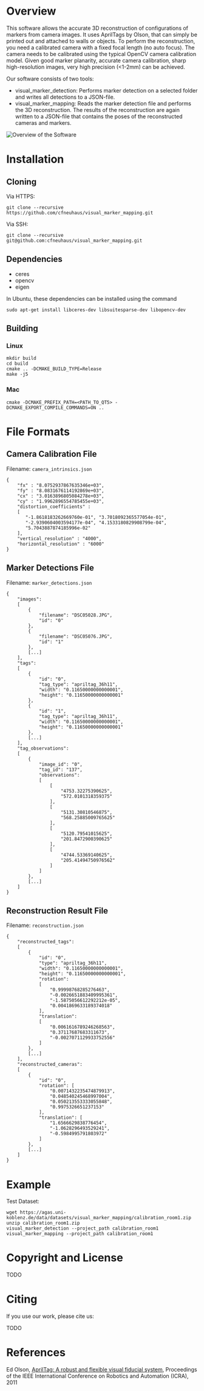 # Overview
This software allows the accurate 3D reconstruction of configurations of markers from camera images. It uses AprilTags by Olson, that can simply be printed out and attached to walls or objects. To perform the reconstruction, you need a calibrated camera with a fixed focal length (no auto focus). The camera needs to be calibrated using the typical OpenCV camera calibration model. Given good marker planarity, accurate camera calibration, sharp high-resolution images, very high precision (<1-2mm) can be achieved.

Our software consists of two tools:
* visual_marker_detection: Performs marker detection on a selected folder and writes all detections to a JSON-file.
* visual_marker_mapping: Reads the marker detection file and performs the 3D reconstruction. The results of the reconstruction are again written to a JSON-file that contains the poses of the reconstructed cameras and markers.

![Overview of the Software](https://github.com/cfneuhaus/visual_marker_mapping/blob/master/doc/images/vmm1.png)

# Installation

## Cloning

Via HTTPS:

`git clone --recursive https://github.com/cfneuhaus/visual_marker_mapping.git`

Via SSH:

`git clone --recursive git@github.com:cfneuhaus/visual_marker_mapping.git`

## Dependencies

* ceres
* opencv
* eigen

In Ubuntu, these dependencies can be installed using the command

`sudo apt-get install libceres-dev libsuitesparse-dev libopencv-dev`

## Building

### Linux

```
mkdir build
cd build
cmake .. -DCMAKE_BUILD_TYPE=Release
make -j5
```

### Mac 

`cmake -DCMAKE_PREFIX_PATH=<PATH_TO_QT5> -DCMAKE_EXPORT_COMPILE_COMMANDS=ON ..`

# File Formats

## Camera Calibration File

Filename: `camera_intrinsics.json`
```
{
    "fx" : "8.0752937867635346e+03",
    "fy" : "8.0831676114192869e+03",
    "cx" : "3.0163896805084278e+03",
    "cy" : "1.9962896554785455e+03",
    "distortion_coefficients" :
    [
       "-1.8618183262669760e-01", "3.7018092365577054e-01",
       "-2.9390604003594177e-04", "4.1533180829908799e-04",
       "5.7043887874185996e-02"
    ],
    "vertical_resolution" : "4000", 
    "horizontal_resolution" : "6000"
}
```

## Marker Detections File

Filename: `marker_detections.json`
```
{
    "images":
    [
        {
            "filename": "DSC05028.JPG",
            "id": "0"
        },
        {
            "filename": "DSC05076.JPG",
            "id": "1"
        },
        [...]
    ],
    "tags":
    [
        {
            "id": "0",
            "tag_type": "apriltag_36h11",
            "width": "0.11650000000000001",
            "height": "0.11650000000000001"
        },
        {
            "id": "1",
            "tag_type": "apriltag_36h11",
            "width": "0.11650000000000001",
            "height": "0.11650000000000001"
        },
        [...]
    ],
    "tag_observations":
    [
        {
            "image_id": "0",
            "tag_id": "137",
            "observations":
            [
                [
                    "4753.32275390625",
                    "572.0101318359375"
                ],
                [
                    "5131.30810546875",
                    "568.25885009765625"
                ],
                [
                    "5120.79541015625",
                    "201.8472900390625"
                ],
                [
                    "4744.53369140625",
                    "205.41494750976562"
                ]
            ]
        },
        [...]
    ]
}
```

## Reconstruction Result File

Filename: `reconstruction.json`
```
{
    "reconstructed_tags":
    [
        {
            "id": "0",
            "type": "apriltag_36h11",
            "width": "0.11650000000000001",
            "height": "0.11650000000000001",
            "rotation":
            [
                "0.99998768285276463",
                "-0.0026651883409995361",
                "-1.5875056612292212e-05",
                "0.0041869633189374018"
            ],
            "translation":
            [
                "0.0061616789246268563",
                "0.37117687683311673",
                "-0.0027071129933752556"
            ]
        },
        [...]
    ],
    "reconstructed_cameras":
    [
        {
            "id": "0",
            "rotation": [
                "0.0071432235474879913",
                "0.048540245468997004",
                "0.050213553333055848",
                "0.9975326651237153"
            ],
            "translation": [
                "1.6566629838776454",
                "-1.0628296493529241",
                "-0.5984995791803972"
            ]
        },
        [...]
    ]
}
```

# Example

Test Dataset:

```
wget https://agas.uni-koblenz.de/data/datasets/visual_marker_mapping/calibration_room1.zip
unzip calibration_room1.zip
visual_marker_detection --project_path calibration_room1
visual_marker_mapping --project_path calibration_room1
```


# Copyright and License

TODO

# Citing

If you use our work, please cite us:

TODO

# References

Ed Olson, [AprilTag: A robust and flexible visual fiducial system](http://april.eecs.umich.edu/papers/details.php?name=olson2011tags), Proceedings of the IEEE International Conference on Robotics and Automation (ICRA), 2011
